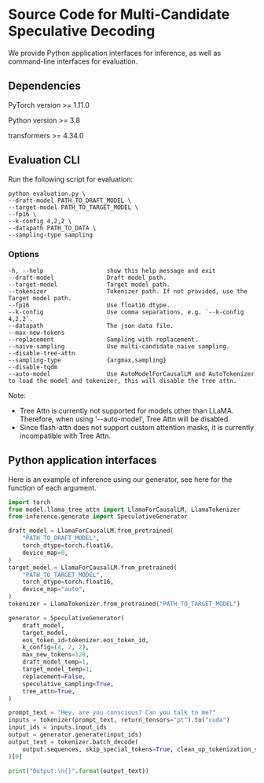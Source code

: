 # Source Code for Multi-Candidate Speculative Decoding

We provide Python application interfaces for inference, as well as command-line interfaces for evaluation.

## Dependencies

PyTorch version >= 1.11.0

Python version >= 3.8

transformers >= 4.34.0

## Evaluation CLI
Run the following script for evaluation:
```
python evaluation.py \
--draft-model PATH_TO_DRAFT_MODEL \
--target-model PATH_TO_TARGET_MODEL \
--fp16 \
--k-config 4,2,2 \
--datapath PATH_TO_DATA \
--sampling-type sampling
```

### Options
```
-h, --help                  show this help message and exit
--draft-model               Draft model path.
--target-model              Target model path.
--tokenizer                 Tokenizer path. If not provided, use the Target model path.
--fp16                      Use float16 dtype.
--k-config                  Use comma separations, e.g. `--k-config 4,2,2`.
--datapath                  The json data file.
--max-new-tokens
--replacement               Sampling with replacement.
--naive-sampling            Use multi-candidate naive sampling.
--disable-tree-attn
--sampling-type             {argmax,sampling}
--disable-tqdm
--auto-model                Use AutoModelForCausalLM and AutoTokenizer to load the model and tokenizer, this will disable the tree attn.
```

Note:
* Tree Attn is currently not supported for models other than LLaMA. Therefore, when using '--auto-model', Tree Attn will be disabled.
* Since flash-attn does not support custom attention masks, it is currently incompatible with Tree Attn.

## Python application interfaces
Here is an example of inference using our generator, see here for the function of each argument.
```python
import torch
from model.llama_tree_attn import LlamaForCausalLM, LlamaTokenizer
from inference.generate import SpeculativeGenerator

draft_model = LlamaForCausalLM.from_pretrained(
    "PATH_TO_DRAFT_MODEL",
    torch_dtype=torch.float16,
    device_map=0,
)
target_model = LlamaForCausalLM.from_pretrained(
    "PATH_TO_TARGET_MODEL",
    torch_dtype=torch.float16,
    device_map="auto",
)
tokenizer = LlamaTokenizer.from_pretrained("PATH_TO_TARGET_MODEL")

generator = SpeculativeGenerator(
    draft_model,
    target_model,
    eos_token_id=tokenizer.eos_token_id,
    k_config=(4, 2, 2),
    max_new_tokens=128,
    draft_model_temp=1,
    target_model_temp=1,
    replacement=False,
    speculative_sampling=True,
    tree_attn=True,
)

prompt_text = "Hey, are you conscious? Can you talk to me?"
inputs = tokenizer(prompt_text, return_tensors="pt").to("cuda")
input_ids = inputs.input_ids
output = generator.generate(input_ids)
output_text = tokenizer.batch_decode(
    output.sequences, skip_special_tokens=True, clean_up_tokenization_spaces=False
)[0]

print("Output:\n{}".format(output_text))

```
